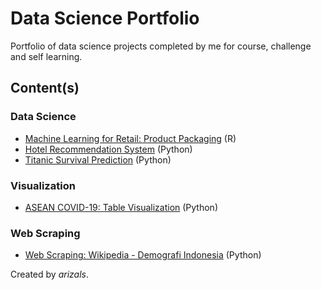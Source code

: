 # Data Science Portfolio
Portfolio of data science projects completed by me for course, challenge and self learning.

## Content(s)
### Data Science
* [Machine Learning for Retail: Product Packaging](https://www.kaggle.com/arizals/machine-learning-for-retail-product-packaging) (R)
* [Hotel Recommendation System](https://github.com/arizals/data-science-portfolio/tree/master/hotel_recommendation_system) (Python)
* [Titanic Survival Prediction](https://github.com/arizals/data-science-portfolio/blob/master/titanic_survival_prediction/Titanic%20Survival%20Prediction.ipynb) (Python)
### Visualization
* [ASEAN COVID-19: Table Visualization](https://www.kaggle.com/arizals/asean-covid-19-table-visualization) (Python)
### Web Scraping
* [Web Scraping: Wikipedia - Demografi Indonesia](https://github.com/arizals/data-science-portfolio/tree/master/web_scraping) (Python)

Created by *arizals*.
